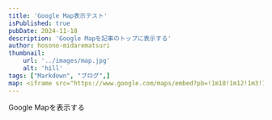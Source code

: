 ```yaml
---
title: 'Google Map表示テスト'
isPublished: true
pubDate: 2024-11-18
description: 'Google Mapを記事のトップに表示する'
author: hosono-midarematsuri
thumbnail:
    url: '../images/map.jpg'
    alt: 'hill'
tags: ["Markdown", "ブログ",]
map: <iframe src="https://www.google.com/maps/embed?pb=!1m18!1m12!1m3!1d3133.1102493245626!2d140.87431871191788!3d38.2537489843073!2m3!1f0!2f0!3f0!3m2!1i1024!2i768!4f13.1!3m3!1m2!1s0x5f8a28138dde47cb%3A0x5304fdf68ff6b45c!2z5ZGz44Gu5qiq57ax!5e0!3m2!1sja!2sjp!4v1731921364114!5m2!1sja!2sjp" width="600" height="450" style="border:0;" allowfullscreen="" loading="lazy" referrerpolicy="no-referrer-when-downgrade"></iframe>
---
```


Google Mapを表示する